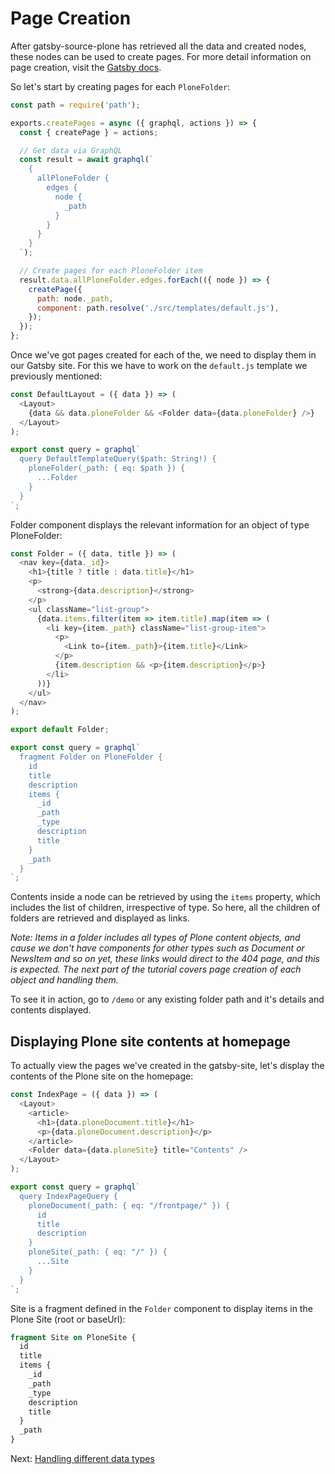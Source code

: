 # Page Creation

After gatsby-source-plone has retrieved all the data and created nodes, these nodes can be used to create pages. For more detail information on page creation, visit the [Gatsby docs](https://www.gatsbyjs.org/docs/creating-and-modifying-pages/#creating-pages-in-gatsby-nodejs).

So let's start by creating pages for each `PloneFolder`:

```javascript
const path = require('path');

exports.createPages = async ({ graphql, actions }) => {
  const { createPage } = actions;

  // Get data via GraphQL
  const result = await graphql(`
    {
      allPloneFolder {
        edges {
          node {
            _path
          }
        }
      }
    }
  `);

  // Create pages for each PloneFolder item
  result.data.allPloneFolder.edges.forEach(({ node }) => {
    createPage({
      path: node._path,
      component: path.resolve('./src/templates/default.js'),
    });
  });
};
```

Once we've got pages created for each of the, we need to display them in our Gatsby site. For this we have to work on the `default.js` template we previously mentioned:

```javascript
const DefaultLayout = ({ data }) => (
  <Layout>
    {data && data.ploneFolder && <Folder data={data.ploneFolder} />}
  </Layout>
);

export const query = graphql`
  query DefaultTemplateQuery($path: String!) {
    ploneFolder(_path: { eq: $path }) {
      ...Folder
    }
  }
`;
```

Folder component displays the relevant information for an object of type PloneFolder:

```javascript
const Folder = ({ data, title }) => (
  <nav key={data._id}>
    <h1>{title ? title : data.title}</h1>
    <p>
      <strong>{data.description}</strong>
    </p>
    <ul className="list-group">
      {data.items.filter(item => item.title).map(item => (
        <li key={item._path} className="list-group-item">
          <p>
            <Link to={item._path}>{item.title}</Link>
          </p>
          {item.description && <p>{item.description}</p>}
        </li>
      ))}
    </ul>
  </nav>
);

export default Folder;

export const query = graphql`
  fragment Folder on PloneFolder {
    id
    title
    description
    items {
      _id
      _path
      _type
      description
      title
    }
    _path
  }
`;
```

Contents inside a node can be retrieved by using the `items` property, which includes the list of children, irrespective of type. So here, all the children of folders are retrieved and displayed as links.

_Note: Items in a folder includes all types of Plone content objects, and cause we don't have components for other types such as Document or NewsItem and so on yet, these links would direct to the 404 page, and this is expected. The next part of the tutorial covers page creation of each object and handling them._

To see it in action, go to `/demo` or any existing folder path and it's details and contents displayed.

## Displaying Plone site contents at homepage

To actually view the pages we've created in the gatsby-site, let's display the contents of the Plone site on the homepage:

```javascript
const IndexPage = ({ data }) => (
  <Layout>
    <article>
      <h1>{data.ploneDocument.title}</h1>
      <p>{data.ploneDocument.description}</p>
    </article>
    <Folder data={data.ploneSite} title="Contents" />
  </Layout>
);

export const query = graphql`
  query IndexPageQuery {
    ploneDocument(_path: { eq: "/frontpage/" }) {
      id
      title
      description
    }
    ploneSite(_path: { eq: "/" }) {
      ...Site
    }
  }
`;
```

Site is a fragment defined in the `Folder` component to display items in the Plone Site (root or baseUrl):

```graphql
fragment Site on PloneSite {
  id
  title
  items {
    _id
    _path
    _type
    description
    title
  }
  _path
}
```

Next: [Handling different data types](https://github.com/collective/gatsby-source-plone/blob/master/docs/tutorial/4_handling_data_types.md)
